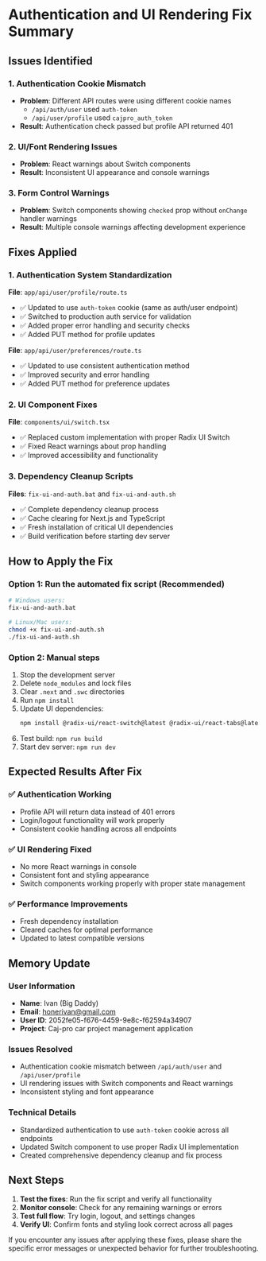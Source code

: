 # Authentication and UI Rendering Fix Summary

## Issues Identified

### 1. Authentication Cookie Mismatch
- **Problem**: Different API routes were using different cookie names
  - `/api/auth/user` used `auth-token`
  - `/api/user/profile` used `cajpro_auth_token`
- **Result**: Authentication check passed but profile API returned 401

### 2. UI/Font Rendering Issues
- **Problem**: React warnings about Switch components
- **Result**: Inconsistent UI appearance and console warnings

### 3. Form Control Warnings
- **Problem**: Switch components showing `checked` prop without `onChange` handler warnings
- **Result**: Multiple console warnings affecting development experience

## Fixes Applied

### 1. Authentication System Standardization

**File**: `app/api/user/profile/route.ts`
- ✅ Updated to use `auth-token` cookie (same as auth/user endpoint)
- ✅ Switched to production auth service for validation
- ✅ Added proper error handling and security checks
- ✅ Added PUT method for profile updates

**File**: `app/api/user/preferences/route.ts`
- ✅ Updated to use consistent authentication method
- ✅ Improved security and error handling
- ✅ Added PUT method for preference updates

### 2. UI Component Fixes

**File**: `components/ui/switch.tsx`
- ✅ Replaced custom implementation with proper Radix UI Switch
- ✅ Fixed React warnings about prop handling
- ✅ Improved accessibility and functionality

### 3. Dependency Cleanup Scripts

**Files**: `fix-ui-and-auth.bat` and `fix-ui-and-auth.sh`
- ✅ Complete dependency cleanup process
- ✅ Cache clearing for Next.js and TypeScript
- ✅ Fresh installation of critical UI dependencies
- ✅ Build verification before starting dev server

## How to Apply the Fix

### Option 1: Run the automated fix script (Recommended)
```bash
# Windows users:
fix-ui-and-auth.bat

# Linux/Mac users:
chmod +x fix-ui-and-auth.sh
./fix-ui-and-auth.sh
```

### Option 2: Manual steps
1. Stop the development server
2. Delete `node_modules` and lock files
3. Clear `.next` and `.swc` directories
4. Run `npm install`
5. Update UI dependencies:
   ```bash
   npm install @radix-ui/react-switch@latest @radix-ui/react-tabs@latest lucide-react@latest
   ```
6. Test build: `npm run build`
7. Start dev server: `npm run dev`

## Expected Results After Fix

### ✅ Authentication Working
- Profile API will return data instead of 401 errors
- Login/logout functionality will work properly
- Consistent cookie handling across all endpoints

### ✅ UI Rendering Fixed
- No more React warnings in console
- Consistent font and styling appearance
- Switch components working properly with proper state management

### ✅ Performance Improvements
- Fresh dependency installation
- Cleared caches for optimal performance
- Updated to latest compatible versions

## Memory Update

### User Information
- **Name**: Ivan (Big Daddy)
- **Email**: honerivan@gmail.com
- **User ID**: 2052fe05-f676-4459-9e8c-f62594a34907
- **Project**: Caj-pro car project management application

### Issues Resolved
- Authentication cookie mismatch between `/api/auth/user` and `/api/user/profile`
- UI rendering issues with Switch components and React warnings
- Inconsistent styling and font appearance

### Technical Details
- Standardized authentication to use `auth-token` cookie across all endpoints
- Updated Switch component to use proper Radix UI implementation
- Created comprehensive dependency cleanup and fix process

## Next Steps

1. **Test the fixes**: Run the fix script and verify all functionality
2. **Monitor console**: Check for any remaining warnings or errors
3. **Test full flow**: Try login, logout, and settings changes
4. **Verify UI**: Confirm fonts and styling look correct across all pages

If you encounter any issues after applying these fixes, please share the specific error messages or unexpected behavior for further troubleshooting.
